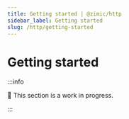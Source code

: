 ```yaml
---
title: Getting started | @zimic/http
sidebar_label: Getting started
slug: /http/getting-started
---
```


# Getting started

:::info

🚧 This section is a work in progress.

:::
